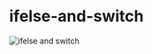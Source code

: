 # ifelse-and-switch
![ifelse and switch](https://cdn.discordapp.com/attachments/788115683320791150/979023817609445426/unknown.png)
